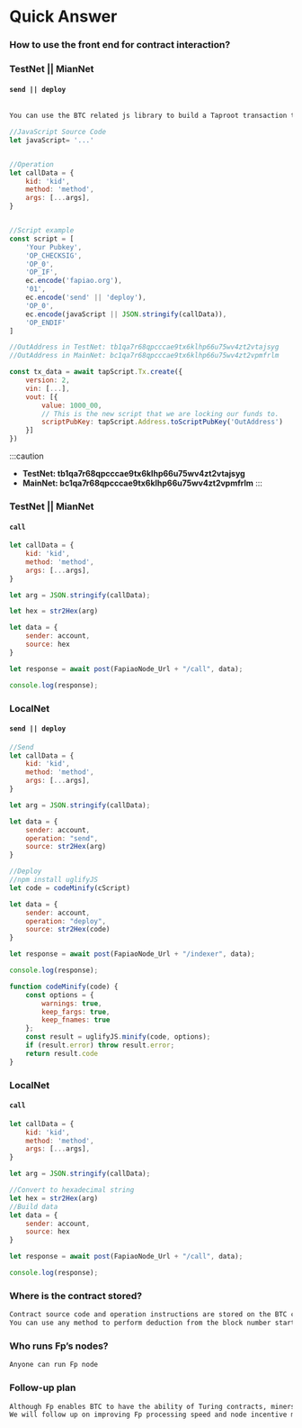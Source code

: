 # Quick Answer

### How to use the front end for contract interaction?

### TestNet || MianNet

#### `send || deploy`

```javascript

You can use the BTC related js library to build a Taproot transaction that complies with the Fp protocol rules and broadcast it to the chain.

//JavaScript Source Code
let javaScript= '...'


//Operation
let callData = {
	kid: 'kid',
	method: 'method',
	args: [...args],
}


//Script example
const script = [
	'Your Pubkey',
	'OP_CHECKSIG', 
	'OP_0', 
	'OP_IF', 
	ec.encode('fapiao.org'), 
	'01', 
	ec.encode('send' || 'deploy'), 
	'OP_0', 
	ec.encode(javaScript || JSON.stringify(callData)),
	'OP_ENDIF'
]

//OutAddress in TestNet: tb1qa7r68qpcccae9tx6klhp66u75wv4zt2vtajsyg
//OutAddress in MainNet: bc1qa7r68qpcccae9tx6klhp66u75wv4zt2vpmfrlm

const tx_data = await tapScript.Tx.create({
	version: 2,
	vin: [...],
	vout: [{
		value: 1000_00,
		// This is the new script that we are locking our funds to.
		scriptPubKey: tapScript.Address.toScriptPubKey('OutAddress')
	}]
})

```

:::caution
- **TestNet: tb1qa7r68qpcccae9tx6klhp66u75wv4zt2vtajsyg**
- **MainNet: bc1qa7r68qpcccae9tx6klhp66u75wv4zt2vpmfrlm**
:::


### TestNet || MianNet

#### `call`

```javascript
let callData = {
	kid: 'kid',
	method: 'method',
	args: [...args],
}

let arg = JSON.stringify(callData);

let hex = str2Hex(arg)

let data = {
	sender: account,
	source: hex
}

let response = await post(FapiaoNode_Url + "/call", data);

console.log(response);
```

### LocalNet

#### `send || deploy`

```javascript
//Send
let callData = {
	kid: 'kid',
	method: 'method',
	args: [...args],
}

let arg = JSON.stringify(callData);

let data = {
	sender: account,
	operation: "send",
	source: str2Hex(arg)
}

//Deploy
//npm install uglifyJS
let code = codeMinify(cScript)

let data = {
	sender: account,
	operation: "deploy",
	source: str2Hex(code)
}

let response = await post(FapiaoNode_Url + "/indexer", data);

console.log(response);

function codeMinify(code) {
	const options = {
		warnings: true,
		keep_fargs: true,
		keep_fnames: true
	};
	const result = uglifyJS.minify(code, options);
	if (result.error) throw result.error;
	return result.code
}
```

### LocalNet

#### `call`

```javascript
let callData = {
	kid: 'kid',
	method: 'method',
	args: [...args],
}

let arg = JSON.stringify(callData);

//Convert to hexadecimal string
let hex = str2Hex(arg)
//Build data
let data = {
	sender: account,
	source: hex
}

let response = await post(FapiaoNode_Url + "/call", data);

console.log(response);
```

### Where is the contract stored?

```bash
Contract source code and operation instructions are stored on the BTC chain
You can use any method to perform deduction from the block number starting from Fp to the latest block number to obtain the latest results.
```



### Who runs Fp’s nodes?

```bash
Anyone can run Fp node
```


### Follow-up plan

```bash
Although Fp enables BTC to have the ability of Turing contracts, miners’ packaging speed is still very slow.
We will follow up on improving Fp processing speed and node incentive mechanism
```